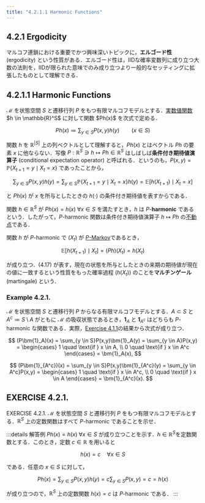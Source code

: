 ```yaml
---
title: "4.2.1.1 Harmonic Functions"
---
```


## 4.2.1 Ergodicity

マルコフ連鎖における重要でかつ興味深いトピックに，**エルゴード性** (ergodicity) という性質がある．エルゴード性は，IIDな確率変数列に成り立つ大数の法則を，IIDが限られた意味でのみ成り立つより一般的なセッティングに拡張したものとして理解できる．

## 4.2.1.1 Harmonic Functions

$\mathscr{M}$ を状態空間 $S$ と遷移行列 $P$ をもつ有限マルコフモデルとする．[実数値関数](https://zenn.dev/nagayu71/books/markov_chains_note/viewer/transition_matrices#%E9%81%B7%E7%A7%BB%E8%A1%8C%E5%88%97%E3%81%A8%E5%88%86%E5%B8%83%E3%81%AE%E9%9B%86%E5%90%88-(%C2%A71.3.1.1)) $h \in \mathbb{R}^S$ に対して関数 $Ph(x)$ を次式で定める．

$$
Ph(x) \coloneqq \sum_{y \in S} P(x,y)h(y) \qquad (x \in S) \tag{4.16}
$$

関数 $h$ を $\mathbb{R}^{|S|}$ 上の列ベクトルとして理解すると，$Ph(x)$ とはベクトル $Ph$ の要素 $x$ に他ならない．写像 $P: \mathbb{R}^S \ni h \mapsto Ph \in \mathbb{R}^S$ はしばしば**条件付き期待値演算子** (conditional expectation operator) と呼ばれる．というのも，$P(x,y) = \mathbb{P}\{X_{t+1}=y \mid X_t=x\}$ であったことから，

$$
\sum_{y \in S} P(x,y)h(y) = \sum_{y \in S} \mathbb{P}\{X_{t+1}=y \mid X_t=x\} h(y) = \mathbb{E}\left[h(X_{t+1}) \mid X_t=x\right]
$$

と $Ph(x)$ が $x$ を所与としたときの $h(\cdot)$ の条件付き期待値を表すからである．

関数 $h \in \mathbb{R}^S$ が $Ph(x) = h(x)\ \forall x \in S$ を満たすとき，$h$ は $P$-$\textbf{harmonic}$ であるという．したがって，$P$-harmonic 関数は条件付き期待値演算子 $h \mapsto Ph$ の[不動点](https://zenn.dev/nagayu71/books/markov_chains_note/viewer/stationary_distributions#%E4%B8%8D%E5%8B%95%E7%82%B9%E3%81%A8%E3%81%97%E3%81%A6%E3%81%AE%E5%AE%9A%E5%B8%B8%E5%88%86%E5%B8%83)である．

関数 $h$ が $P$-harmonic で $(X_t)$ が [$P$-Markov](https://zenn.dev/nagayu71/books/markov_chains_note/viewer/markov_chains#%E3%83%9E%E3%83%AB%E3%82%B3%E3%83%95%E9%80%A3%E9%8E%96%E3%81%AE%E5%AE%9A%E7%BE%A9)であるとき，

$$
\mathbb{E}\left[h(X_{t+1}) \mid X_t\right] = (Ph)(X_t) = h(X_t) \tag{4.17}
$$

が成り立つ．$(4.17)$ が表す，現在の状態を所与としたときの来期の期待値が現在の値に一致するという性質をもった確率過程 $(h(X_t))$ のことを**マルチンゲール** (martingale) という．

### Example 4.2.1.

$\mathscr{M}$ を状態空間 $S$ と遷移行列 $P$ からなる有限マルコフモデルとする．$A \subset S$ と $A^c \coloneqq S \setminus A$ がともに $\mathscr{M}$ の吸収状態であるとき，$\bm{1}_A$ と $\bm{1}_{A^c}$ はどちらも $P$-harmonic な関数である．実際，[$\text{Exercise 4.1.1}$](https://zenn.dev/nagayu71/books/markov_chains_note/viewer/transition_matrices#exercise-4.1.1.)の結果から次式が成り立つ．

$$
(P\bm{1}_A)(x) = \sum_{y \in S}P(x,y)\bm{1}_A(y) = \sum_{y \in A}P(x,y) =
\begin{cases}
1 \quad \text{if } x \in A, \\
0 \quad \text{if } x \in A^c
\end{cases}
= \bm{1}_A(x),
$$

$$
(P\bm{1}_{A^c})(x) = \sum_{y \in S}P(x,y)\bm{1}_{A^c}(y) = \sum_{y \in A^c}P(x,y) =
\begin{cases}
1 \quad \text{if } x \in A^c, \\
0 \quad \text{if } x \in A
\end{cases}
= \bm{1}_{A^c}(x).
$$

## EXERCISE 4.2.1.

$\text{EXERCISE 4.2.1.}$ $\mathscr{M}$ を状態空間 $S$ と遷移行列 $P$ をもつ有限マルコフモデルとする．$\mathbb{R}^S$ 上の定数関数はすべて $P$-harmonic であることを示せ．

:::details 解答例
$Ph(x) = h(x)\ \forall x \in S$ が成り立つことを示す．$h \in \mathbb{R}^S$を定数関数とする．このとき，定数 $c \in \mathbb{R}$ を用いると

$$
h(x) = c \quad \forall x \in S
$$

である．任意の $x \in S$ に対して，

$$
Ph(x) = \sum_{y \in S} P(x,y)h(y) = c\sum_{y \in S} P(x,y) = c = h(x)
$$

が成り立つので，$\mathbb{R}^S$ 上の定数関数 $h(x) = c$ は $P$-harmonic である．
:::